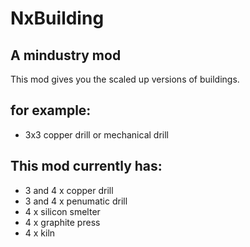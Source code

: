 # NxBuilding
## A mindustry mod
This mod gives you the scaled up versions of buildings.
## for example:
- 3x3 copper drill or mechanical drill

## This mod currently has:
- 3 and 4 x copper drill
- 3 and 4 x penumatic drill
- 4 x silicon smelter
- 4 x graphite press
- 4 x kiln

